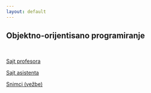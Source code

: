```yaml
---
layout: default
---
```


## Objektno-orijentisano programiranje

<br>

[Sajt profesora](https://matfoop-i.github.io/OOP/)

[Sajt asistenta](https://vukanantic.github.io)

[Snimci (vežbe)](https://www.youtube.com/playlist?list=PLOGAKiQpHThMfo0A7UumHheZ5RkXxPq3m)

